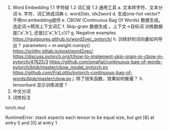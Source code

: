 1. Word Embedding
1.1 字符级
1.2 词汇级
1.3 通用工具
a. 文本转字符、文本分词
b. 字符、词汇转成词典
c. word2idx, idx2word
d. 生成one-hot vector? 不用nn.embedding提供
e. CBOW (Continuous Bag Of Words) 数据生成。 选定词->预测上下文词汇
f. Skip-gram 数据生成   。上下文->目标词
训练数据是['a','b'], 还是[(['a','b'],c)]?
g. Negative examples
https://rguigoures.github.io/word2vec_pytorch/
h. 训练好的词向量如何导出？ parameters = m.weight.numpy()
https://srijithr.gitlab.io/post/word2vec/
https://discuss.pytorch.org/t/how-to-implement-skip-gram-or-cbow-in-pytorch/47625/3
https://github.com/smafjal/continuous-bag-of-words-pytorch/blob/master/cbow_model_pytorch.py
https://github.com/FraLotito/pytorch-continuous-bag-of-words/blob/master/cbow.py 
j. 除了损失函数，效果如何衡量？
h. tensorbard 显示训练进度？
2. 中文分词
3. 词性标注 

torch.mul


RuntimeError: stack expects each tensor to be equal size, but got [8] at entry 0 and [0] at entry 1
